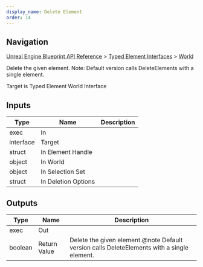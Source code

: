 ```yaml
---
display_name: Delete Element
order: 14
---
```

## Navigation

[Unreal Engine Blueprint API Reference](https://dev.epicgames.com/documentation/en-us/unreal-engine/BlueprintAPI) > [Typed Element Interfaces](https://dev.epicgames.com/documentation/en-us/unreal-engine/BlueprintAPI/TypedElementInterfaces) > [World](https://dev.epicgames.com/documentation/en-us/unreal-engine/BlueprintAPI/TypedElementInterfaces/World)

Delete the given element.
Note: Default version calls DeleteElements with a single element.

Target is Typed Element World Interface

## Inputs

| Type | Name | Description |
| --- | --- | --- |
| exec | In |  |
| interface | Target |  |
| struct | In Element Handle |  |
| object | In World |  |
| object | In Selection Set |  |
| struct | In Deletion Options |  |

## Outputs

| Type | Name | Description |
| --- | --- | --- |
| exec | Out |  |
| boolean | Return Value | Delete the given element.@note Default version calls DeleteElements with a single element. |
